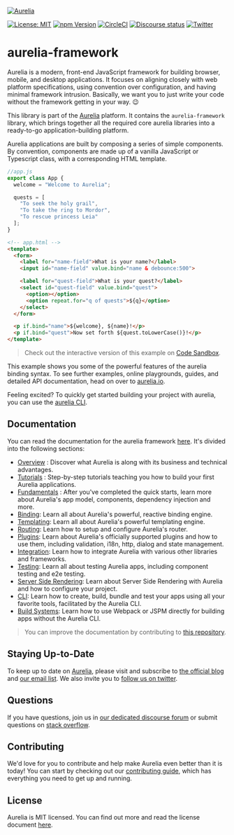 <p>
  <a href="https://aurelia.io/" target="_blank">
    <img alt="Aurelia" src="https://aurelia.io/styles/images/aurelia.svg">
  </a>
</p>

[![License: MIT](https://img.shields.io/badge/License-MIT-yellow.svg)](https://opensource.org/licenses/MIT)
[![npm Version](https://img.shields.io/npm/v/aurelia-framework.svg)](https://www.npmjs.com/package/aurelia-framework)
[![CircleCI](https://circleci.com/gh/aurelia/framework.svg?style=shield)](https://circleci.com/gh/aurelia/framework)
[![Discourse status](https://img.shields.io/discourse/https/meta.discourse.org/status.svg)](https://discourse.aurelia.io)
[![Twitter](https://img.shields.io/twitter/follow/aureliaeffect.svg?style=social&label=Follow)](https://twitter.com/intent/follow?screen_name=aureliaeffect)

# aurelia-framework

Aurelia is a modern, front-end JavaScript framework for building browser, mobile, and desktop applications. It focuses on aligning closely with web platform specifications, using convention over configuration, and having minimal framework intrusion. Basically, we want you to just write your code without the framework getting in your way. :wink:

This library is part of the [Aurelia](http://www.aurelia.io/) platform. It contains the `aurelia-framework` library, which brings together all the required core aurelia libraries into a ready-to-go application-building platform.

Aurelia applications are built by composing a series of simple components. By convention, components are made up of a vanilla JavaScript or Typescript class, with a corresponding HTML template. 

```js
//app.js
export class App {
  welcome = "Welcome to Aurelia";

  quests = [
    "To seek the holy grail",
    "To take the ring to Mordor",
    "To rescue princess Leia"
  ];
}
```

```html
<!-- app.html -->
<template>
  <form>
    <label for="name-field">What is your name?</label>
    <input id="name-field" value.bind="name & debounce:500">

    <label for="quest-field">What is your quest?</label>
    <select id="quest-field" value.bind="quest">
      <option></option>
      <option repeat.for="q of quests">${q}</option>
    </select>
  </form>

  <p if.bind="name">${welcome}, ${name}!</p>
  <p if.bind="quest">Now set forth ${quest.toLowerCase()}!</p>
</template>
```

> Check out the interactive version of this example on [Code Sandbox](https://codesandbox.io/s/y41qjr36j).

This example shows you some of the powerful features of the aurelia binding syntax. To see further examples, online playgrounds, guides, and detailed API documentation, head on over to [aurelia.io](https://aurelia.io).

Feeling excited? To quickly get started building your project with aurelia, you can use the [aurelia CLI](https://aurelia.io/docs/cli/basics).

## Documentation

You can read the documentation for the aurelia framework [here](http://aurelia.io/docs). It's divided into the following sections:

* [Overview](https://aurelia.io/docs/) : Discover what Aurelia is along with its business and technical advantages.
* [Tutorials](https://aurelia.io/docs/tutorials) : Step-by-step tutorials teaching you how to build your first Aurelia applications.
* [Fundamentals](https://aurelia.io/docs/) : After you've completed the quick starts, learn more about Aurelia's app model, components, dependency injection and more.
* [Binding](https://aurelia.io/docs/binding): Learn all about Aurelia's powerful, reactive binding engine.
* [Templating](https://aurelia.io/docs/binding): Learn all about Aurelia's powerful templating engine.
* [Routing](https://aurelia.io/docs/routing): Learn how to setup and configure Aurelia's router.
* [Plugins](https://aurelia.io/docs/plugins): Learn about Aurelia's officially supported plugins and how to use them, including validation, i18n, http, dialog and state management.
* [Integration](https://aurelia.io/docs/integration): Learn how to integrate Aurelia with various other libraries and frameworks.
* [Testing](https://aurelia.io/docs/testing): Learn all about testing Aurelia apps, including component testing and e2e testing.
* [Server Side Rendering](https://aurelia.io/docs/ssr): Learn about Server Side Rendering with Aurelia and how to configure your project.
* [CLI](https://aurelia.io/docs/cli): Learn how to create, build, bundle and test your apps using all your favorite tools, facilitated by the Aurelia CLI.
* [Build Systems](https://aurelia.io/docs/build-systems): Learn how to use Webpack or JSPM directly for building apps without the Aurelia CLI.
  
> You can improve the documentation by contributing to [this repository](https://github.com/aurelia/documentation).

## Staying Up-to-Date

To keep up to date on [Aurelia](http://www.aurelia.io/), please visit and subscribe to [the official blog](http://blog.aurelia.io/) and [our email list](http://eepurl.com/ces50j). We also invite you to [follow us on twitter](https://twitter.com/aureliaeffect).

## Questions

If you have questions, join us in [our dedicated discourse forum](https://discourse.aurelia.io/) or submit questions on [stack overflow](http://stackoverflow.com/search?q=aurelia).

## Contributing

We'd love for you to contribute and help make Aurelia even better than it is today! You can start by checking out our [contributing guide](CONTRIBUTING.md), which has everything you need to get up and running.

## License 

Aurelia is MIT licensed. You can find out more and read the license document [here](LICENSE).
